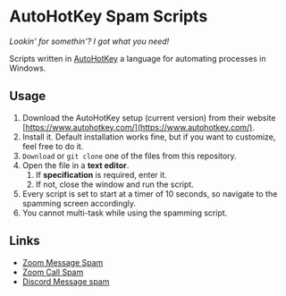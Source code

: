 # AutoHotKey Spam Scripts

*Lookin' for somethin'? I got what you need!*

Scripts written in [AutoHotKey](https://www.autohotkey.com/) a language for automating processes in Windows. 

## Usage

1. Download the AutoHotKey setup (current version) from their website [https://www.autohotkey.com/](https://www.autohotkey.com/). 
2. Install it. Default installation works fine, but if you want to customize, feel free to do it.
3. `Download` or `git clone` one of the files from this repository.
4. Open the file in a **text editor**.
   1. If **specification**  is required, enter it.
   2. If not, close the window and run the script.
5. Every script is set to start at a timer of 10 seconds, so navigate to the spamming screen accordingly. 
6. You cannot multi-task while using the spamming script.

## Links

- [Zoom Message Spam](https://github.com/syswraith/spam-ahk-scripts/blob/1e22ad0ca673452589bce3e547c28b86a2f3b1c0/message_spam_zoom.ahk)
- [Zoom Call Spam](https://github.com/syswraith/spam-ahk-scripts/blob/1e22ad0ca673452589bce3e547c28b86a2f3b1c0/call_spam_zoom.ahk)
- [Discord Message spam](https://github.com/syswraith/spam-ahk-scripts/blob/ccfec77656b9788e41d74d725d06c90410799fbd/message_spam_discord.ahk)
